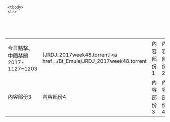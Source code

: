 <TABLE>


     <tbody>
     <tr>
       <td>今日點擊、中國禁聞2017-1127~1203</td>
       <td>[JRDJ_2017week48.torrent]<a href=./Bt_Emule/JRDJ_2017week48.torrent</a><br></td>
	  <td>內容部份1</td>
       <td>內容部份2</td>
     </tr>
     <tr>
       <td>內容部份3</td>
       <td>內容部份4</td>
	     <td>內容部份3</td>
       <td>內容部份4</td>
     </tr>
   </tbody>
 </table>


 </BODY>

  </TABLE>
